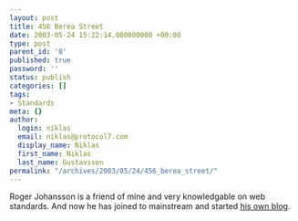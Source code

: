 ```yaml
---
layout: post
title: 456 Berea Street
date: 2003-05-24 15:22:14.000000000 +00:00
type: post
parent_id: '0'
published: true
password: ''
status: publish
categories: []
tags:
- Standards
meta: {}
author:
  login: niklas
  email: niklas@protocol7.com
  display_name: Niklas
  first_name: Niklas
  last_name: Gustavsson
permalink: "/archives/2003/05/24/456_berea_street/"
---
```

Roger Johansson is a friend of mine and very knowledgable on web standards. And now he has joined to mainstream and started [his own blog](http://www.bostream.nu/bereastreet/).

